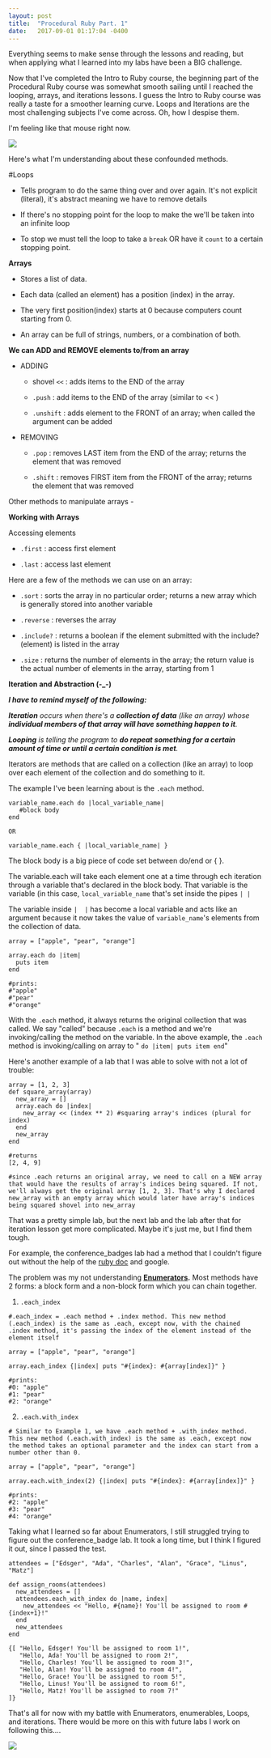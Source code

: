 ```yaml
---
layout: post
title:  "Procedural Ruby Part. 1"
date:   2017-09-01 01:17:04 -0400
---
```



Everything seems to make sense through the lessons and reading, but when applying what I learned into my labs have been a BIG challenge.

Now that I've completed the Intro to Ruby course, the beginning part of the Procedural Ruby course was somewhat smooth sailing until I reached the looping, arrays, and iterations lessons. I guess the Intro to Ruby course was really a taste for a smoother learning curve. Loops and Iterations are the most challenging subjects I've come across. Oh, how I despise them.

I'm feeling like that mouse right now.

![](http://i.imgur.com/YRFyVhy.gif)

Here's what I'm understanding about these confounded methods.

#Loops

* Tells program to do the same thing over and over again. It's not explicit (literal), it's abstract meaning we have to remove details

* If there's no stopping point for the loop to make the we'll be taken into an infinite loop

* To stop we must tell the loop to take a ```break``` OR have it ```count``` to a certain stopping point.


**Arrays**

* Stores a list of data.

* Each data (called an element) has a position (index) in the array.

* The very first position(index) starts at 0 because computers count starting from 0.

* An array can be full of strings, numbers, or a combination of both.


**We can ADD and REMOVE elements to/from an array**

* ADDING
   * shovel ```<<```  : adds items to the END of the array
   
   * ```.push``` : add items to the END of the array (similar to  << )
   
   * ```.unshift``` : adds element to the FRONT of an array; when called the argument can be added

* REMOVING
   * ```.pop``` : removes LAST item from the END of the array; returns the element that was removed
   
   * ```.shift``` : removes FIRST item from the FRONT of the array; returns the element that was removed

Other methods to manipulate arrays - []([https://docs.ruby-lang.org/en/2.0.0/Array.html#method-i-delete_at)

**Working with Arrays**

Accessing elements
   * ```.first``` : access first element
   
   * ```.last``` : access last element

Here are a few of the methods we can use on an array:

* ```.sort``` : sorts the array in no particular order; returns a new array which is generally stored into another variable

* ```.reverse``` : reverses the array

* ```.include?``` : returns a boolean if the element submitted with the include?(element) is listed in the array

* ```.size``` : returns the number of elements in the array; the return value is the actual number of elements in the array, starting from 1


**Iteration and Abstraction (-_-)**

***I have to remind myself of the following:***

***Iteration** occurs when there's a **collection of data** (like an array) whose **individual members of that array will have something happen to it**.*

***Looping** is telling the program to **do repeat something for a certain amount of time or until a certain condition is met**.*


Iterators are methods that are called on a collection (like an array) to loop over each element of the collection and do something to it.

The example I've been learning about is the ```.each``` method.

```
variable_name.each do |local_variable_name|
   #block body
end

OR

variable_name.each { |local_variable_name| }
```

The block body is a big piece of code set between do/end or { }.

The variable.each will take each element one at a time through ech iteration through a variable that's declared in the block body. That variable is the variable (in this case, ```local_variable_name``` that's set inside the pipes ```| |```

The variable inside ```|  |``` has become a local variable and acts like an argument because it now takes the value of ```variable_name```'s elements from the collection of data.

```
array = ["apple", "pear", "orange"]

array.each do |item|
  puts item
end

#prints:
#"apple"
#"pear"
#"orange"
```

With the ```.each``` method, it always returns the original collection that was called. We say "called" because ```.each``` is a method and we're invoking/calling the method on the variable. In the above example, the ```.each``` method is invoking/calling on array to " ``` do |item| puts item end ```"

Here's another example of a lab that I was able to solve with not a lot of trouble:

```
array = [1, 2, 3]
def square_array(array)
  new_array = []
  array.each do |index|
    new_array << (index ** 2) #squaring array's indices (plural for index)
  end
  new_array
end

#returns
[2, 4, 9]

#since .each returns an original array, we need to call on a NEW array that would have the results of array's indices being squared. If not, we'll always get the original array [1, 2, 3]. That's why I declared new_array with an empty array which would later have array's indices being squared shovel into new_array
```

That was a pretty simple lab, but the next lab and the lab after that for iteration lesson get more complicated. Maybe it's just me, but I find them tough.

For example, the conference_badges lab had a method that I couldn't figure out without the help of the [ruby doc](http://ruby-doc.org/core-2.1.2/Array.html#method-i-each) and google.

The problem was my not understanding **[Enumerators](http://ruby-doc.org/core-2.4.1/Enumerator.html#M000303).** Most methods have 2 forms: a block form and a non-block form which you can chain together.

1. ```.each_index```

```
#.each_index = .each method + .index method. This new method (.each_index) is the same as .each, except now, with the chained .index method, it's passing the index of the element instead of the element itself

array = ["apple", "pear", "orange"]

array.each_index {|index| puts "#{index}: #{array[index]}" }

#prints:
#0: "apple"
#1: "pear"
#2: "orange"
```

2. ```.each.with_index```

```
# Similar to Example 1, we have .each method + .with_index method. This new method (.each.with_index) is the same as .each, except now the method takes an optional parameter and the index can start from a number other than 0.

array = ["apple", "pear", "orange"]

array.each.with_index(2) {|index| puts "#{index}: #{array[index]}" }

#prints:
#2: "apple"
#3: "pear"
#4: "orange"
```

Taking what I learned so far about Enumerators, I still struggled trying to figure out the conference_badge lab. It took a long time, but I think I figured it out, since I passed the test.

```
attendees = ["Edsger", "Ada", "Charles", "Alan", "Grace", "Linus", "Matz"]

def assign_rooms(attendees)
  new_attendees = []
  attendees.each_with_index do |name, index|
    new_attendees << "Hello, #{name}! You'll be assigned to room #{index+1}!"
  end
  new_attendees
end

{[ "Hello, Edsger! You'll be assigned to room 1!",
   "Hello, Ada! You'll be assigned to room 2!",
   "Hello, Charles! You'll be assigned to room 3!",
   "Hello, Alan! You'll be assigned to room 4!",
   "Hello, Grace! You'll be assigned to room 5!",
   "Hello, Linus! You'll be assigned to room 6!",
   "Hello, Matz! You'll be assigned to room 7!"
]}
```


That's all for now with my battle with Enumerators, enumerables, Loops, and iterations. There would be more on this with future labs I work on following this....

![](http://i.imgur.com/d29Chjj.jpg)
